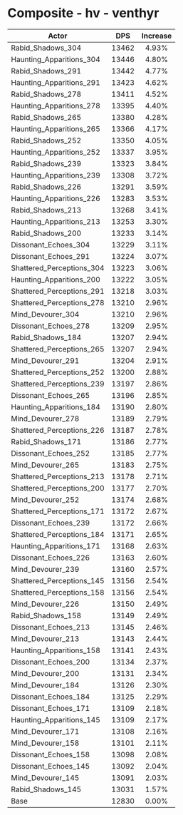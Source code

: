 # Composite - hv - venthyr
| Actor | DPS | Increase |
|---|:---:|:---:|
|Rabid_Shadows_304|13462|4.93%|
|Haunting_Apparitions_304|13446|4.80%|
|Rabid_Shadows_291|13442|4.77%|
|Haunting_Apparitions_291|13423|4.62%|
|Rabid_Shadows_278|13411|4.52%|
|Haunting_Apparitions_278|13395|4.40%|
|Rabid_Shadows_265|13380|4.28%|
|Haunting_Apparitions_265|13366|4.17%|
|Rabid_Shadows_252|13350|4.05%|
|Haunting_Apparitions_252|13337|3.95%|
|Rabid_Shadows_239|13323|3.84%|
|Haunting_Apparitions_239|13308|3.72%|
|Rabid_Shadows_226|13291|3.59%|
|Haunting_Apparitions_226|13283|3.53%|
|Rabid_Shadows_213|13268|3.41%|
|Haunting_Apparitions_213|13253|3.30%|
|Rabid_Shadows_200|13233|3.14%|
|Dissonant_Echoes_304|13229|3.11%|
|Dissonant_Echoes_291|13224|3.07%|
|Shattered_Perceptions_304|13223|3.06%|
|Haunting_Apparitions_200|13222|3.05%|
|Shattered_Perceptions_291|13218|3.03%|
|Shattered_Perceptions_278|13210|2.96%|
|Mind_Devourer_304|13210|2.96%|
|Dissonant_Echoes_278|13209|2.95%|
|Rabid_Shadows_184|13207|2.94%|
|Shattered_Perceptions_265|13207|2.94%|
|Mind_Devourer_291|13204|2.91%|
|Shattered_Perceptions_252|13200|2.88%|
|Shattered_Perceptions_239|13197|2.86%|
|Dissonant_Echoes_265|13196|2.85%|
|Haunting_Apparitions_184|13190|2.80%|
|Mind_Devourer_278|13189|2.79%|
|Shattered_Perceptions_226|13187|2.78%|
|Rabid_Shadows_171|13186|2.77%|
|Dissonant_Echoes_252|13185|2.77%|
|Mind_Devourer_265|13183|2.75%|
|Shattered_Perceptions_213|13178|2.71%|
|Shattered_Perceptions_200|13177|2.70%|
|Mind_Devourer_252|13174|2.68%|
|Shattered_Perceptions_171|13172|2.67%|
|Dissonant_Echoes_239|13172|2.66%|
|Shattered_Perceptions_184|13171|2.65%|
|Haunting_Apparitions_171|13168|2.63%|
|Dissonant_Echoes_226|13163|2.60%|
|Mind_Devourer_239|13160|2.57%|
|Shattered_Perceptions_145|13156|2.54%|
|Shattered_Perceptions_158|13156|2.54%|
|Mind_Devourer_226|13150|2.49%|
|Rabid_Shadows_158|13149|2.49%|
|Dissonant_Echoes_213|13145|2.46%|
|Mind_Devourer_213|13143|2.44%|
|Haunting_Apparitions_158|13141|2.43%|
|Dissonant_Echoes_200|13134|2.37%|
|Mind_Devourer_200|13131|2.34%|
|Mind_Devourer_184|13126|2.30%|
|Dissonant_Echoes_184|13125|2.29%|
|Dissonant_Echoes_171|13109|2.18%|
|Haunting_Apparitions_145|13109|2.17%|
|Mind_Devourer_171|13108|2.16%|
|Mind_Devourer_158|13101|2.11%|
|Dissonant_Echoes_158|13098|2.08%|
|Dissonant_Echoes_145|13092|2.04%|
|Mind_Devourer_145|13091|2.03%|
|Rabid_Shadows_145|13031|1.57%|
|Base|12830|0.00%|
